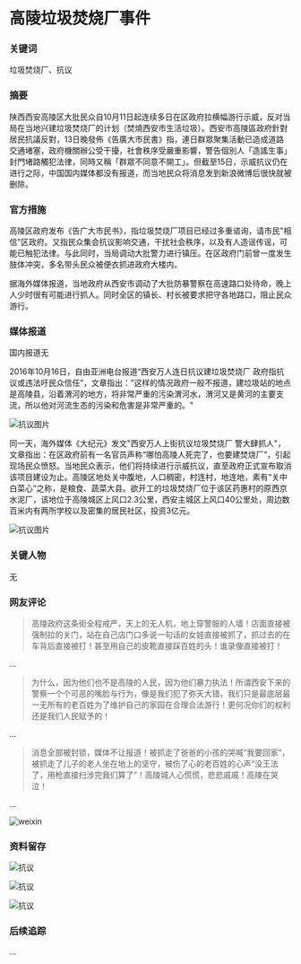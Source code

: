 # 高陵垃圾焚烧厂事件

### 关键词

垃圾焚烧厂、抗议

### 摘要

陕西西安高陵区大批民众自10月11日起连续多日在区政府拉横幅游行示威，反对当局在当地兴建垃圾焚烧厂的计划（焚燒西安市生活垃圾）。西安市高陵區政府針對居民抗議反對，13日晚發佈《告廣大市民書》指，連日群眾聚集活動已造成道路交通堵塞，政府機關辦公受干擾，社會秩序受嚴重影響，警告個別人「造謠生事」封門堵路觸犯法律，同時又稱「群眾不同意不開工」。但截至15日，示威抗议仍在进行之际，中国国内媒体都没有报道，而当地民众将消息发到新浪微博后很快就被删除。

### 官方措施

高陵区政府发布《告广大市民书》，指垃圾焚烧厂项目已经过多重谘询，请市民"相信"区政府。又指民众集会抗议影响交通，干扰社会秩序，以及有人造谣传谣，可能已触犯法律。与此同时，当局调动大批警力进行镇压。在区政府门前曾一度发生肢体冲突，多名带头民众被便衣抓进政府大楼内。

据海外媒体报道，当地政府从西安市调动了大批防暴警察在高速路口处待命，晚上人少时很有可能进行抓人。同时全区的镇长、村长被要求把守各地路口，阻止民众游行。


### 媒体报道

国内报道无

2016年10月16日，自由亚洲电台报道“西安万人连日抗议建垃圾焚烧厂 政府指抗议或违法吁民众信任”，文章指出："这样的情况政府一般不报道，建垃圾站的地点是高陵县，沿着渭河的地方，将非常严重的污染渭河水，渭河又是黄河的主要支流，所以他对河流生态的污染和危害是非常严重的。"

![抗议图片](../imgs/gaoling_4.jpg)

同一天，海外媒体《大纪元》发文"西安万人上街抗议垃圾焚烧厂 警大肆抓人"，文章指出：在区政府前有一名官员声称“哪怕高陵人死完了，也要建焚烧厂”，引起现场民众愤怒。当地民众表示，他们将持续进行示威抗议，直至政府正式宣布取消该项目建设为止。高陵区地处关中腹地，人口稠密，村连村，地连地，素有“关中白菜心”之称，是粮食、蔬菜大县。欲开工的垃圾焚烧厂位于该区药惠村的原西京水泥厂，该地位于高陵城区上风口2.3公里，西安主城区上风口40公里处，周边数百米内有两所学校以及密集的居民社区，投资3亿元。

![抗议图片](../imgs/gaoling_5.jpg)


### 关键人物

无

### 网友评论

> 高陵政府这条街全程戒严，天上的无人机，地上穿警服的人墙！店面直接被强制拉的关门，站在自己店门口多说一句话的女娃直接被抓了，抓过去的在车背后直接被打！甚至用自己的皮靴直接踩百姓的头！谁录像直接被打！

...

> 为什么，因为他们也不是高陵的人民，因为他们暴力执法！所谓西安下来的警察一个个可恶的嘴脸与行为，像是我们犯了弥天大错，我们只是最底层最一无所有的老百姓为了维护自己的家园在合理合法游行！更何况你们的权利还是我们人民赋予的！

...

> 消息全部被封锁，媒体不让报道！被抓走了爸爸的小孩的哭喊“我要回家”，被抓走了儿子的老人坐在地上的坚守，被伤了心的老百姓的心声“没王法了，用枪直接扫涉完我们算了”！高陵城人心慌慌，悲悲戚戚！高陵在哭泣！

...

![weixin](../imgs/gaoling_10.jpg)

### 资料留存

![抗议](../imgs/gaoling_7.jpeg)

![抗议](../imgs/gaoling_8.jpeg)

![抗议](../imgs/gaoling_6.jpg)

### 后续追踪

...
